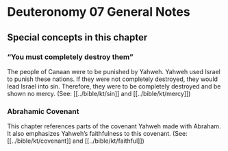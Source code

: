 # Deuteronomy 07 General Notes
## Special concepts in this chapter

### “You must completely destroy them”
The people of Canaan were to be punished by Yahweh. Yahweh used Israel to punish these nations. If they were not completely destroyed, they would lead Israel into sin. Therefore, they were to be completely destroyed and be shown no mercy. (See: [[../bible/kt/sin]] and [[../bible/kt/mercy]])

### Abrahamic Covenant
This chapter references parts of the covenant Yahweh made with Abraham. It also emphasizes Yahweh’s faithfulness to this covenant. (See: [[../bible/kt/covenant]] and [[../bible/kt/faithful]])